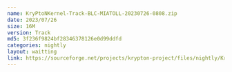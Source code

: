 ```yaml
---
name: KryPtoNKernel-Track-BLC-MIATOLL-20230726-0808.zip
date: 2023/07/26
size: 16M
version: Track
md5: 3f236f9824bf28346378126e0d99ddfd
categories: nightly
layout: waitting
link: https://sourceforge.net/projects/krypton-project/files/nightly/KryPtoNKernel-Track-BLC-MIATOLL-20230726-0808.zip
---
```

